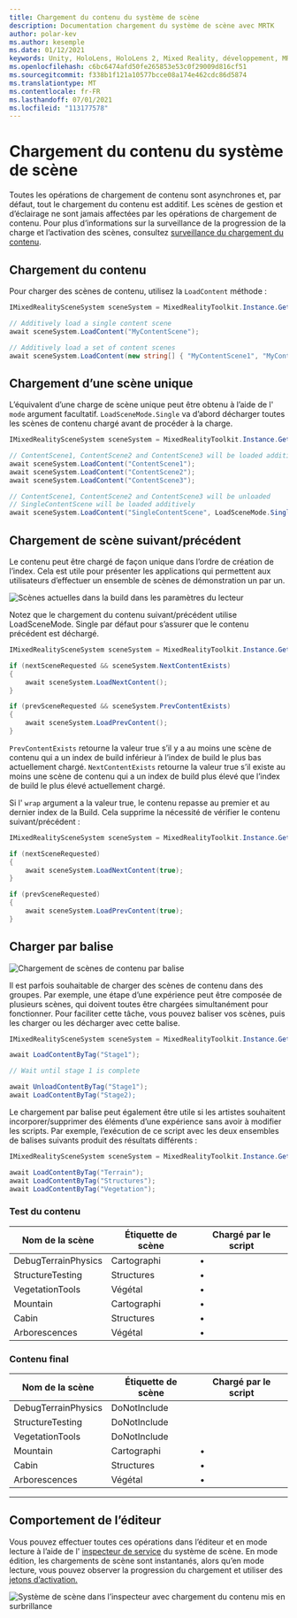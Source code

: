 ```yaml
---
title: Chargement du contenu du système de scène
description: Documentation chargement du système de scène avec MRTK
author: polar-kev
ms.author: kesemple
ms.date: 01/12/2021
keywords: Unity, HoloLens, HoloLens 2, Mixed Reality, développement, MRTK
ms.openlocfilehash: c6bc6474afd50fe265853e53c0f29009d816cf51
ms.sourcegitcommit: f338b1f121a10577bcce08a174e462cdc86d5874
ms.translationtype: MT
ms.contentlocale: fr-FR
ms.lasthandoff: 07/01/2021
ms.locfileid: "113177578"
---
```

# <a name="scene-system-content-loading"></a>Chargement du contenu du système de scène

Toutes les opérations de chargement de contenu sont asynchrones et, par défaut, tout le chargement du contenu est additif. Les scènes de gestion et d’éclairage ne sont jamais affectées par les opérations de chargement de contenu. Pour plus d’informations sur la surveillance de la progression de la charge et l’activation des scènes, consultez [surveillance du chargement du contenu](scene-system-load-progress.md).

## <a name="loading-content"></a>Chargement du contenu

Pour charger des scènes de contenu, utilisez la `LoadContent` méthode :

```c#
IMixedRealitySceneSystem sceneSystem = MixedRealityToolkit.Instance.GetService<IMixedRealitySceneSystem>();

// Additively load a single content scene
await sceneSystem.LoadContent("MyContentScene");

// Additively load a set of content scenes
await sceneSystem.LoadContent(new string[] { "MyContentScene1", "MyContentScene2", "MyContentScene3" });
```

## <a name="single-scene-loading"></a>Chargement d’une scène unique

L’équivalent d’une charge de scène unique peut être obtenu à l’aide de l' `mode` argument facultatif. `LoadSceneMode.Single` va d’abord décharger toutes les scènes de contenu chargé avant de procéder à la charge.

```c#
IMixedRealitySceneSystem sceneSystem = MixedRealityToolkit.Instance.GetService<IMixedRealitySceneSystem>();

// ContentScene1, ContentScene2 and ContentScene3 will be loaded additively
await sceneSystem.LoadContent("ContentScene1");
await sceneSystem.LoadContent("ContentScene2");
await sceneSystem.LoadContent("ContentScene3");

// ContentScene1, ContentScene2 and ContentScene3 will be unloaded
// SingleContentScene will be loaded additively
await sceneSystem.LoadContent("SingleContentScene", LoadSceneMode.Single);
```

## <a name="next--previous-scene-loading"></a>Chargement de scène suivant/précédent

Le contenu peut être chargé de façon unique dans l’ordre de création de l’index. Cela est utile pour présenter les applications qui permettent aux utilisateurs d’effectuer un ensemble de scènes de démonstration un par un.

![Scènes actuelles dans la build dans les paramètres du lecteur](../images/scene-system/MRTK_SceneSystemBuildSettings.png)

Notez que le chargement du contenu suivant/précédent utilise LoadSceneMode. Single par défaut pour s’assurer que le contenu précédent est déchargé.

```c#
IMixedRealitySceneSystem sceneSystem = MixedRealityToolkit.Instance.GetService<IMixedRealitySceneSystem>();

if (nextSceneRequested && sceneSystem.NextContentExists)
{
    await sceneSystem.LoadNextContent();
}

if (prevSceneRequested && sceneSystem.PrevContentExists)
{
    await sceneSystem.LoadPrevContent();
}
```

`PrevContentExists` retourne la valeur true s’il y a au moins une scène de contenu qui a un index de build inférieur à l’index de build le plus bas actuellement chargé. `NextContentExists` retourne la valeur true s’il existe au moins une scène de contenu qui a un index de build plus élevé que l’index de build le plus élevé actuellement chargé.

Si l' `wrap` argument a la valeur true, le contenu repasse au premier et au dernier index de la Build. Cela supprime la nécessité de vérifier le contenu suivant/précédent :

```c#
IMixedRealitySceneSystem sceneSystem = MixedRealityToolkit.Instance.GetService<IMixedRealitySceneSystem>();

if (nextSceneRequested)
{
    await sceneSystem.LoadNextContent(true);
}

if (prevSceneRequested)
{
    await sceneSystem.LoadPrevContent(true);
}
```

## <a name="loading-by-tag"></a>Charger par balise

![Chargement de scènes de contenu par balise](../images/scene-system/MRTK_SceneSystemLoadingByTag.png)

Il est parfois souhaitable de charger des scènes de contenu dans des groupes. Par exemple, une étape d’une expérience peut être composée de plusieurs scènes, qui doivent toutes être chargées simultanément pour fonctionner. Pour faciliter cette tâche, vous pouvez baliser vos scènes, puis les charger ou les décharger avec cette balise.

```c#
IMixedRealitySceneSystem sceneSystem = MixedRealityToolkit.Instance.GetService<IMixedRealitySceneSystem>();

await LoadContentByTag("Stage1");

// Wait until stage 1 is complete

await UnloadContentByTag("Stage1");
await LoadContentByTag("Stage2);
```

Le chargement par balise peut également être utile si les artistes souhaitent incorporer/supprimer des éléments d’une expérience sans avoir à modifier les scripts. Par exemple, l’exécution de ce script avec les deux ensembles de balises suivants produit des résultats différents :

```c#
IMixedRealitySceneSystem sceneSystem = MixedRealityToolkit.Instance.GetService<IMixedRealitySceneSystem>();

await LoadContentByTag("Terrain");
await LoadContentByTag("Structures");
await LoadContentByTag("Vegetation");
```

### <a name="testing-content"></a>Test du contenu

Nom de la scène | Étiquette de scène | Chargé par le script
---|---|---
DebugTerrainPhysics | Cartographi | •
StructureTesting | Structures | •
VegetationTools | Végétal | •
Mountain | Cartographi | •
Cabin | Structures | •
Arborescences | Végétal | •

### <a name="final-content"></a>Contenu final

Nom de la scène | Étiquette de scène | Chargé par le script
---|---|---
DebugTerrainPhysics | DoNotInclude |
StructureTesting | DoNotInclude |
VegetationTools | DoNotInclude |
Mountain | Cartographi | •
Cabin | Structures | •
Arborescences | Végétal | •

---

## <a name="editor-behavior"></a>Comportement de l’éditeur

Vous pouvez effectuer toutes ces opérations dans l’éditeur et en mode lecture à l’aide de l' [inspecteur de service](../../configuration/mixed-reality-configuration-guide.md#editor-utilities) du système de scène. En mode édition, les chargements de scène sont instantanés, alors qu’en mode lecture, vous pouvez observer la progression du chargement et utiliser des [jetons d’activation.](scene-system-load-progress.md)

![Système de scène dans l’inspecteur avec chargement du contenu mis en surbrillance](../images/scene-system/MRTK_SceneSystemServiceInspector.PNG)
